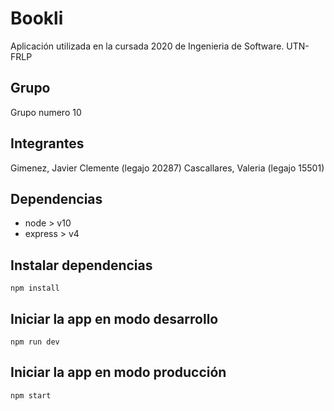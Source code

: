# Bookli

Aplicación utilizada en la cursada 2020 de Ingenieria de Software. UTN-FRLP

## Grupo
Grupo numero 10

## Integrantes
Gimenez, Javier Clemente (legajo 20287)
Cascallares, Valeria (legajo 15501)

## Dependencias

 - node > v10
 - express > v4

## Instalar dependencias

`npm install`

## Iniciar la app en modo desarrollo

`npm run dev`

## Iniciar la app en modo producción

`npm start`
